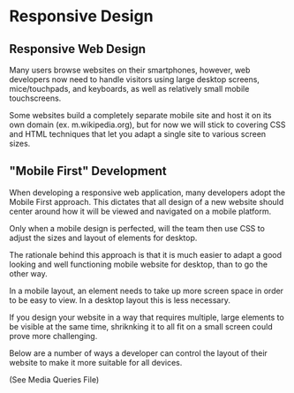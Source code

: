 # Responsive Design

## Responsive Web Design
Many users browse websites on their smartphones, however, web developers now need to handle visitors using large desktop screens, mice/touchpads, and keyboards, as well as relatively small mobile touchscreens.

Some websites build a completely separate mobile site and host it on its own domain (ex. m.wikipedia.org), but for now we will stick to covering CSS and HTML techniques that let you adapt a single site to various screen sizes.


## "Mobile First" Development
When developing a responsive web application, many developers adopt the Mobile First approach. This dictates that all design of a new website should center around how it will be viewed and navigated on a mobile platform. 

Only when a mobile design is perfected, will the team then use CSS to adjust the sizes and layout of elements for desktop. 

The rationale behind this approach is that it is much easier to adapt a good looking and well functioning mobile website for desktop, than to go the other way. 

In a mobile layout, an element needs to take up more screen space in order to be easy to view. In a desktop layout this is less necessary. 

If you design your website in a way that requires multiple, large elements to be visible at the same time, shriknking it to all fit on a small screen could prove more challenging.

Below are a number of ways a developer can control the layout of their website to make it more suitable for all devices. 

(See Media Queries File)